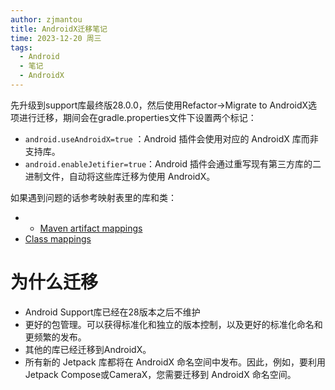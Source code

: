 ```yaml
---
author: zjmantou
title: AndroidX迁移笔记
time: 2023-12-20 周三
tags:
  - Android
  - 笔记
  - AndroidX
---
```

先升级到support库最终版28.0.0，然后使用Refactor->Migrate to AndroidX选项进行迁移，期间会在gradle.properties文件下设置两个标记：
- `android.useAndroidX=true` ：Android 插件会使用对应的 AndroidX 库而非支持库。
- `android.enableJetifier=true`：Android 插件会通过重写现有第三方库的二进制文件，自动将这些库迁移为使用 AndroidX。

如果遇到问题的话参考映射表里的库和类：
- - [Maven artifact mappings](https://developer.android.com/jetpack/androidx/migrate/artifact-mappings)
- [Class mappings](https://developer.android.com/jetpack/androidx/migrate/class-mappings)

# 为什么迁移

- Android Support库已经在28版本之后不维护
- 更好的包管理。可以获得标准化和独立的版本控制，以及更好的标准化命名和更频繁的发布。
- 其他的库已经迁移到AndroidX。
- 所有新的 Jetpack 库都将在 AndroidX 命名空间中发布。因此，例如，要利用Jetpack Compose或CameraX，您需要迁移到 AndroidX 命名空间。

